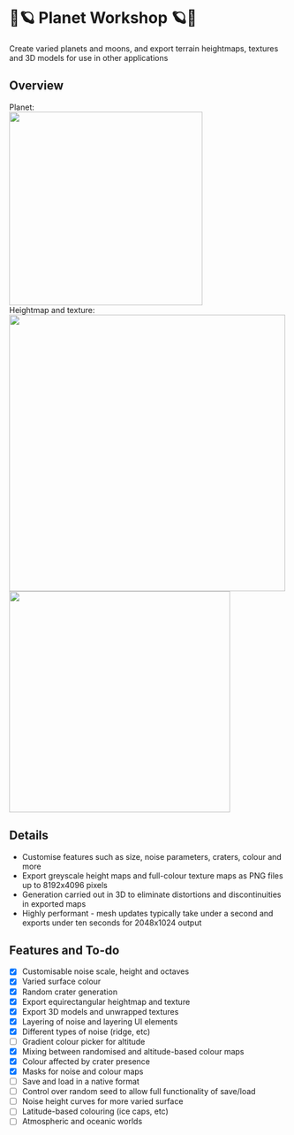 # :stars::ringed_planet: Planet Workshop :ringed_planet::stars:
Create varied planets and moons, and export terrain heightmaps, textures and 3D models for use in other applications

## Overview
Planet:<br>
<img src="https://github.com/carlpilot/Planet-Workshop/blob/main/Promotional/warpedworld.png" width=350><br>
Heightmap and texture:<br>
<img src="https://github.com/carlpilot/Planet-Workshop/blob/main/Promotional/warpedworld_height.png" width=500>
<img src="https://github.com/carlpilot/Planet-Workshop/blob/main/Promotional/warpedworld_texture.png" width=400>

## Details
- Customise features such as size, noise parameters, craters, colour and more
- Export greyscale height maps and full-colour texture maps as PNG files up to 8192x4096 pixels
- Generation carried out in 3D to eliminate distortions and discontinuities in exported maps
- Highly performant - mesh updates typically take under a second and exports under ten seconds for 2048x1024 output

## Features and To-do
- [x] Customisable noise scale, height and octaves
- [x] Varied surface colour
- [x] Random crater generation
- [x] Export equirectangular heightmap and texture
- [x] Export 3D models and unwrapped textures
- [x] Layering of noise and layering UI elements
- [x] Different types of noise (ridge, etc)
- [ ] Gradient colour picker for altitude
- [x] Mixing between randomised and altitude-based colour maps
- [x] Colour affected by crater presence
- [x] Masks for noise and colour maps
- [ ] Save and load in a native format
- [ ] Control over random seed to allow full functionality of save/load
- [ ] Noise height curves for more varied surface
- [ ] Latitude-based colouring (ice caps, etc)
- [ ] Atmospheric and oceanic worlds
